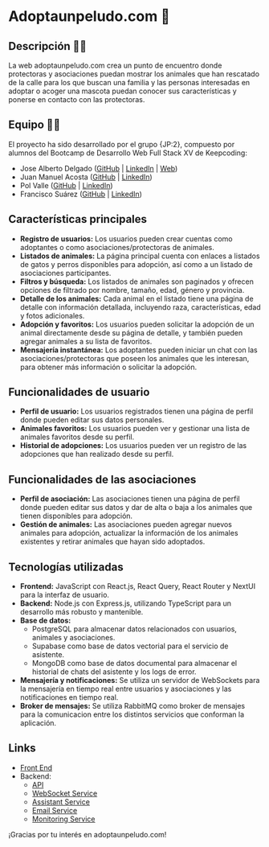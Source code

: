 # Adoptaunpeludo.com 👋

## Descripción 👩‍💻 

 La web adoptaunpeludo.com crea un punto de encuentro donde protectoras y asociaciones puedan mostrar los animales que han rescatado de la calle para los que buscan una familia y las personas interesadas en adoptar o acoger una mascota puedan conocer sus características y ponerse en contacto con las protectoras.

## Equipo 🙋‍♀️

El proyecto ha sido desarrollado por el grupo {JP:2}, compuesto por alumnos del Bootcamp de Desarrollo Web Full Stack XV de Keepcoding:

- Jose Alberto Delgado ([GitHub](https://github.com/JoseAlbDR) | [LinkedIn](https://www.linkedin.com/in/jalbertodelgado/) | [Web](https://www.jadero.dev/home))
- Juan Manuel Acosta ([GitHub](https://github.com/jmacosta) | [LinkedIn](https://www.linkedin.com/in/juan-manuel-acosta-benitez/))
- Pol Valle ([GitHub](https://github.com/Doplax) | [LinkedIn](https://www.linkedin.com/in/pol-valle-montes/))
- Francisco Suárez ([GitHub](https://github.com/PaquitoGR) | [LinkedIn](https://www.linkedin.com/in/francisco-a-suarez/))


## Características principales

- **Registro de usuarios:** Los usuarios pueden crear cuentas como adoptantes o como asociaciones/protectoras de animales.
- **Listados de animales:** La página principal cuenta con enlaces a listados de gatos y perros disponibles para adopción, así como a un listado de asociaciones participantes.
- **Filtros y búsqueda:** Los listados de animales son paginados y ofrecen opciones de filtrado por nombre, tamaño, edad, género y provincia.
- **Detalle de los animales:** Cada animal en el listado tiene una página de detalle con información detallada, incluyendo raza, características, edad y fotos adicionales.
- **Adopción y favoritos:** Los usuarios pueden solicitar la adopción de un animal directamente desde su página de detalle, y también pueden agregar animales a su lista de favoritos.
- **Mensajería instantánea:** Los adoptantes pueden iniciar un chat con las asociaciones/protectoras que poseen los animales que les interesan, para obtener más información o solicitar la adopción.

## Funcionalidades de usuario

- **Perfil de usuario:** Los usuarios registrados tienen una página de perfil donde pueden editar sus datos personales.
- **Animales favoritos:** Los usuarios pueden ver y gestionar una lista de animales favoritos desde su perfil.
- **Historial de adopciones:** Los usuarios pueden ver un registro de las adopciones que han realizado desde su perfil.

## Funcionalidades de las asociaciones

- **Perfil de asociación:** Las asociaciones tienen una página de perfil donde pueden editar sus datos y dar de alta o baja a los animales que tienen disponibles para adopción.
- **Gestión de animales:** Las asociaciones pueden agregar nuevos animales para adopción, actualizar la información de los animales existentes y retirar animales que hayan sido adoptados.

## Tecnologías utilizadas

- **Frontend:** JavaScript con React.js, React Query, React Router y NextUI para la interfaz de usuario.
- **Backend:** Node.js con Express.js, utilizando TypeScript para un desarrollo más robusto y mantenible.
- **Base de datos:**
  - PostgreSQL para almacenar datos relacionados con usuarios, animales y asociaciones.
  - Supabase como base de datos vectorial para el servicio de asistente.
  - MongoDB como base de datos documental para almacenar el historial de chats del asistente y los logs de error.
- **Mensajería y notificaciones:** Se utiliza un servidor de WebSockets para la mensajería en tiempo real entre usuarios y asociaciones y las notificaciones en tiempo real.
- **Broker de mensajes:** Se utiliza RabbitMQ como broker de mensajes para la comunicacion entre los distintos servicios que conforman la aplicación.

## Links 
- [Front End](https://github.com/Adoptaunpeludo/frontend) 
- Backend:
  - [API](https://github.com/Adoptaunpeludo/backend)
  - [WebSocket Service](https://github.com/Adoptaunpeludo/websocket-service)
  - [Assistant Service](https://github.com/Adoptaunpeludo/chatbot-service)
  - [Email Service](https://github.com/Adoptaunpeludo/email-service)
  - [Monitoring Service](https://github.com/Adoptaunpeludo/noc-service)
    
¡Gracias por tu interés en adoptaunpeludo.com!
